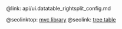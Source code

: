 @link: api/ui.datatable_rightsplit_config.md

@seolinktop: [mvc library](https://webix.com)
@seolink: [tree table](https://webix.com/widget/treetable/)